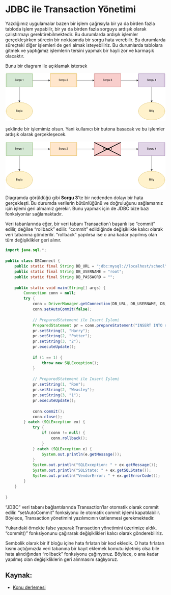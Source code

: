 # JDBC ile Transaction Yönetimi

Yazdığımız uygulamalar bazen bir işlem çağrısıyla bir ya da birden fazla tabloda işlem yapabilir, bir ya da birden fazla sorguyu ardışık olarak çalıştırmayı gerektirebilmektedir. Bu durumlarda ardışık işlemler gerçekleşirken sürecin bir noktasında bir sorgu hata verebilir. Bu durumlarda süreçteki diğer işlemleri de
geri almak isteyebiliriz. Bu durumlarda tablolara gitmek ve yaptığımız işlemlerin tersini yapmak bir hayli zor ve karmaşık olacaktır.

Bunu bir diagram ile açıklamak istersek

![Figure 1](https://raw.githubusercontent.com/Kodluyoruz/taskforce/main/java102/db-transaction/figures/1.png)

şeklinde bir işlemimiz olsun. Yani kullanıcı bir butona basacak ve bu işlemler ardışık olarak gerçekleşecek.

![Figure 2](https://raw.githubusercontent.com/Kodluyoruz/taskforce/main/java102/db-transaction/figures/2.png)

Diagramda görüldüğü gibi **Sorgu 3**'te bir nedenden dolayı bir hata gerçekleşti. Bu durumda verilerin bütünlüğünü ve doğruluğunu sağlamamız için işlemi geri almamız gerekir. Bunu yapmak için de JDBC bize bazı fonksiyonlar sağlamaktadır.

Veri tabanlarında eğer, bir veri tabanı Transaction’ı başarılı ise “commit” edilir, değilse “rollback” edilir. “commit” edildiğinde değişiklikle kalıcı olarak veri tabanına gönderilir. “rollback” yapılırsa ise o ana kadar yapılmış olan tüm değişiklikler geri alınır.

```java
import java.sql.*;

public class DBConnect {
    public static final String DB_URL = "jdbc:mysql://localhost/school";
    public static final String DB_USERNAME = "root";
    public static final String DB_PASSWORD = "";

    public static void main(String[] args) {
        Connection conn = null;
        try {
            conn = DriverManager.getConnection(DB_URL, DB_USERNAME, DB_PASSWORD);
            conn.setAutoCommit(false);

            // PreparedStatement ile Insert İşlemi
            PreparedStatement pr = conn.prepareStatement("INSERT INTO student (student_fname,student_lname,student_class) VALUES (?,?,?)");
            pr.setString(1, "Harry");
            pr.setString(2, "Potter");
            pr.setString(3, "2");
            pr.executeUpdate();

            if (1 == 1) {
                throw new SQLException();
            }

            // PreparedStatement ile Insert İşlemi
            pr.setString(1, "Ron");
            pr.setString(2, "Weasley");
            pr.setString(3, "1");
            pr.executeUpdate();

            conn.commit();
            conn.close();
        } catch (SQLException ex) {
            try {
                if (conn != null) {
                    conn.rollback();
                }
            } catch (SQLException e) {
                System.out.println(e.getMessage());
            }
            System.out.println("SQLException: " + ex.getMessage());
            System.out.println("SQLState: " + ex.getSQLState());
            System.out.println("VendorError: " + ex.getErrorCode());
        }
    }

}


```

“JDBC” veri tabanı bağlantılarında Transaction’lar otomatik olarak commit edilir. “setAutoCommit” fonksiyonu ile otomatik commit işlemi kapatılabilir. Böylece,
Transaction yönetimini yazılımcının üstlenmesi gerekmektedir.

Yukarıdaki örnekte false yaparak Transaction yönetimini üzerimize aldık. “commit()” fonksiyonunu çağırarak değişiklikleri kalıcı olarak gönderebiliriz.

Sembolik olarak bir if bloğu içine hata fırlatan bir kod ekledik. O hata fırlatan kısmı açtığımızda veri tabanına bir kayıt eklemek komutu işletmiş olsa bile hata alındığından “rollback” fonksiyonu çağırıyoruz. Böylece, o ana kadar yapılmış olan değişikliklerin geri alınmasını sağlıyoruz.

## Kaynak:

* [Konu derlemesi](https://medium.com/s%C4%B1f%C4%B1rdan-i%CC%87leri-d%C3%BCzeye-java-e%C4%9Fitim-serisi/jdbc-ile-veritaban%C4%B1-i%CC%87%C5%9Flemleri-e7348de4c88c)
